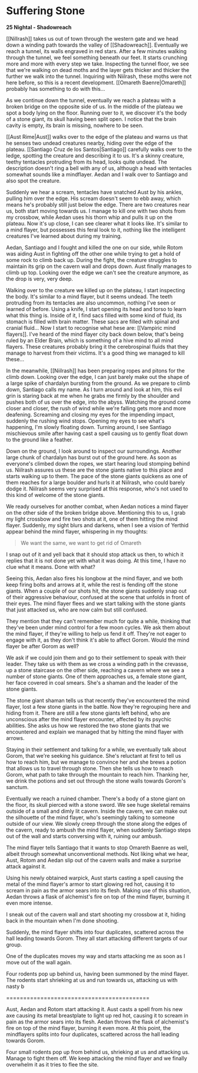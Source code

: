 # Suffering Stone

**25 Nightal - Shadowreach**

[[Nillrash]] takes us out of town through the western gate and we head down a winding path towards the valley of [[Shadowreach]]. Eventually we reach a tunnel, its walls engraved in red stars. After a few minutes walking through the tunnel, we feel something beneath our feet. It starts crunching more and more with every step we take. Inspecting the tunnel floor, we see that we're walking on dead moths and the layer gets thicker and thicker the further we walk into the tunnel. Inquiring with Niilrash, these moths were not here before, so this is a recent development. [[Omareth Baenre|Omareth]] probably has something to do with this...

As we continue down the tunnel, eventually we reach a plateau with a broken bridge on the opposite side of us. In the middle of the plateau we spot a body lying on the floor. Running over to it, we discover it's the body of a stone giant, its skull having been split open. I notice that the brain cavity is empty, its brain is missing, nowhere to be seen. 

[[Aust Rime|Aust]] walks over to the edge of the plateau and warns us that he senses two undead creatures nearby, hiding over the edge of the plateau. [[Santiago Cruz de los Santos|Santiago]] carefully walks over to the ledge, spotting the creature and describing it to us. It's a skinny creature, teethy tentacles protruding from its head, looks quite undead. The description doesn't ring a bell with any of us, although a head with tentacles somewhat sounds like a mindflayer. Aedan and I walk over to Santiago and also spot the creature.

Suddenly we hear a scream, tentacles have snatched Aust by his ankles, pulling him over the edge. His scream doesn't seem to ebb away, which means he's probably still just below the edge. There are two creatures near us, both start moving towards us. I manage to kill one with two shots from my crossbow, while Aedan uses his thorn whip and pulls it up on the plateau. Now it's up close, I can see clearer what it looks like. It's similar to a mind flayer, but possesses this feral look to it, nothing like the intelligent creatures I've learned about during my training.

Aedan, Santiago and I fought and killed the one on our side, while Rotom was aiding Aust in fighting off the other one while trying to get a hold of some rock to climb back up. During the fight, the creature struggles to maintain its grip on the cavern wall and drops down. Aust finally manages to climb up top. Looking over the edge we can't see the creature anymore, as the drop is very, very deep.

Walking over to the creature we killed up on the plateau, I start inspecting the body. It's similar to a mind flayer, but it seems undead. The teeth protruding from its tentacles are also uncommon, nothing I've seen or learned of before. Using a knife, I start opening its head and torso to learn what this thing is. Inside of it, I find sacs filled with some kind of fluid, its stomach is filled with brain matter. These sacs are filled with spinal and cranial fluid... Now I start to recognise what hese are: [[Vampiric mind flayers]]. I've heard of the mind flayer city back down below, that's being ruled by an Elder Brain, which is something of a hive mind to all mind flayers. These creatures probably bring it the cerebrospinal fluids that they manage to harvest from their victims. It's a good thing we managed to kill these...

In the meanwhile, [[Niilrash]] has been preparing ropes and pitons for the climb down. Looking over the edge, I can just barely make out the shape of a large spike of chardalyn bursting from the ground. As we prepare to climb down, Santiago calls my name. As I turn around and look at him, this evil grin is staring back at me when he grabs me firmly by the shoulder and pushes both of us over the edge, into the abyss. Watching the ground come closer and closer, the rush of wind while we're falling gets more and more deafening. Screaming and closing my eyes for the impending impact, suddenly the rushing wind stops. Opening my eyes to see what's happening, I'm slowly floating down. Turning around, I see Santiago mischievous smile after having cast a spell causing us to gently float down to the ground like a feather.

Down on the ground, I look around to inspect our surroundings. Another large chunk of chardalyn has burst out of the ground here. As soon as everyone's climbed down the ropes, we start hearing loud stomping behind us. Niilrash assures us these are the stone giants native to this place and starts walking up to them. The pace of the stone giants quickens as one of them reaches for a large boulder and hurls it at Niilrash, who could barely dodge it. Niilrash seems very surprised at this response, who's not used to this kind of welcome of the stone giants.

We ready ourselves for another combat, when Aedan notices a mind flayer on the other side of the broken bridge above. Mentioning this to us, I grab my light crossbow and fire two shots at it, one of them hitting the mind flayer. Suddenly, my sight blurs and darkens, when I see a vision of Yerthid appear behind the mind flayer, whispering in my thoughts:

> We want the same, we want to get rid of Omareth

I snap out of it and yell back that it should stop attack us then, to which it replies that it is not done yet with what it was doing. At this time, I have no clue what it means. Done with what?

Seeing this, Aedan also fires his longbow at the mind flayer, and we both keep firing bolts and arrows at it, while the rest is fending off the stone giants. When a couple of our shots hit, the stone giants suddenly snap out of their aggressive behaviour, confused at the scene that unfolds in front of their eyes. The mind flayer flees and we start talking with the stone giants that just attacked us, who are now calm but still confused.

They mention that they can't remember much for quite a while, thinking that they've been under mind control for a few moon cycles. We ask them about the mind flayer, if they're willing to help us fend it off. They're not eager to engage with it, as they don't think it's able to affect Gorom. Would the mind flayer be after Gorom as well?

We ask if we could join them and go to their settlement to speak with their leader. They take us with them as we cross a winding path in the crevasse, up a stone staircase on the other side, reaching a cavern where we see a number of stone giants. One of them approaches us, a female stone giant, her face covered in coal smears. She's a shaman and the leader of the stone giants. 

The stone giant shaman tells us that recently they've encountered the mind flayer, lost a few stone giants in the battle. Now they're regrouping here and hiding from it. There are still a few stone giants left behind, who are unconscious after the mind flayer encounter, affected by its psychic abilities. She asks us how we restored the two stone giants that we encountered and explain we managed that by hitting the mind flayer with arrows.

Staying in their settlement and talking for a while, we eventually talk about Gorom, that we're seeking his guidance. She's reluctant at first to tell us how to reach him, but we manage to convince her and she brews a potion that allows us to travel through stone. Then she tells us how to reach Gorom, what path to take through the mountain to reach him. Thanking her, we drink the potions and set out through the stone walls towards Gorom's sanctum.

Eventually we reach a ruined chamber. There's a body of a stone giant on the floor, its skull pierced with a stone sword. We see huge skeletal remains outside of a small and dimly lit cavern. Inside the cavern, we can make out the silhouette of the mind flayer, who's seemingly talking to someone outside of our view. We slowly creep through the stone along the edges of the cavern, ready to ambush the mind flayer, when suddenly Santiago steps out of the wall and starts conversing with it, ruining our ambush.

The mind flayer tells Santiago that it wants to stop Omareth Baenre as well, albeit through somewhat unconventional methods. Not liking what we hear, Aust, Rotom and Aedan slip out of the cavern walls and make a surprise attack against it.

Using his newly obtained warpick, Aust starts casting a spell causing the metal of the mind flayer's armor to start glowing red hot, causing it to scream in pain as the armor sears into its flesh. Making use of this situation, Aedan throws a flask of alchemist's fire on top of the mind flayer, burning it even more intense.

I sneak out of the cavern wall and start shooting my crossbow at it, hiding back in the mountain when I'm done shooting.

Suddenly, the mind flayer shifts into four duplicates, scattered across the hall leading towards Gorom. They all start attacking different targets of our group.

One of the duplicates moves my way and starts attacking me as soon as I move out of the wall again.

Four rodents pop up behind us, having been summoned by the mind flayer. The rodents start shrieking at us and run towards us, attacking us with nasty b

==========================================
   
 
 
 
 
 
 Aust, Aedan and Rotom start attacking it. Aust casts a spell from his new axe causing its metal breastplate to light up red hot, causing it to scream in pain as the armor sears into its flesh. Aedan throws the flask of alchemist's fire on top of the mind flayer, burning it even more. At this point, the mindflayers splits into four duplicates, scattered across the hall leading towards Gorom.
 
 Four small rodents pop up from behind us, shrieking at us and attacking us. Manage to fight them off. We keep attacking the mind flayer and we finally overwhelm it as it tries to flee the site.